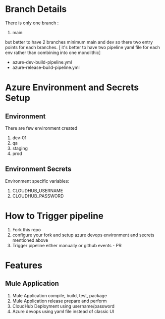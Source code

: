 <!-- CICD Pipelines for mule application deployment to cloudhub using GitHub Actions  -->

# Branch Details

There is only one branch :

1. main

but better to have 2 branches minimum main and dev so there two entry points for each branches. [ it's better to have two pipeline yaml file for each env rather than combining into one monolithic]

- azure-dev-build-pipeline.yml
- azure-release-build-pipeline.yml

# Azure Environment and Secrets Setup

## Environment

There are few environment created

1. dev-01
2. qa
3. staging
4. prod

## Environment Secrets

Environment specific variables:

1. CLOUDHUB_USERNAME
2. CLOUDHUB_PASSWORD

# How to Trigger pipeline

1. Fork this repo
2. configure your fork and setup azure devops environment and secrets mentioned above
3. Trigger pipeline either manually or github events - PR

# Features

## Mule Application

1. Mule Application compile, build, test, package
2. Mule Application release prepare and perform
3. CloudHub Deployment using username/password
4. Azure devops using yaml file instead of classic UI
